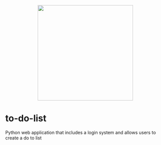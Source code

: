 <p align="center">
<img src="https://github.com/jmmonte2/to-do-list/website/readme/Home.png" height="300"
     />
</p>

# to-do-list
Python web application that includes a login system and allows users to create a do to list
